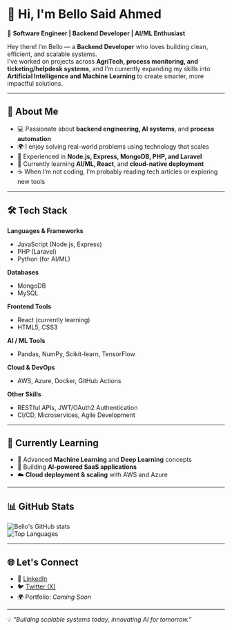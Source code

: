 # 👋 Hi, I'm Bello Said Ahmed  

🚀 **Software Engineer | Backend Developer | AI/ML Enthusiast**  

Hey there! I’m Bello — a **Backend Developer** who loves building clean, efficient, and scalable systems.  
I’ve worked on projects across **AgriTech, process monitoring, and ticketing/helpdesk systems**, and I’m currently expanding my skills into **Artificial Intelligence and Machine Learning** to create smarter, more impactful solutions.  

---

## 🧠 About Me  
- 💻 Passionate about **backend engineering, AI systems**, and **process automation**  
- 🌍 I enjoy solving real-world problems using technology that scales  
- 🧩 Experienced in **Node.js, Express, MongoDB, PHP, and Laravel**  
- 🚀 Currently learning **AI/ML, React**, and **cloud-native deployment**  
- ☕ When I’m not coding, I’m probably reading tech articles or exploring new tools  

---

## 🛠️ Tech Stack  

**Languages & Frameworks**  
- JavaScript (Node.js, Express)  
- PHP (Laravel)  
- Python (for AI/ML)  

**Databases**  
- MongoDB  
- MySQL  

**Frontend Tools**  
- React (currently learning)  
- HTML5, CSS3  

**AI / ML Tools**  
- Pandas, NumPy, Scikit-learn, TensorFlow  

**Cloud & DevOps**  
- AWS, Azure, Docker, GitHub Actions  

**Other Skills**  
- RESTful APIs, JWT/OAuth2 Authentication  
- CI/CD, Microservices, Agile Development  

---

## 🌱 Currently Learning  
- 🤖 Advanced **Machine Learning** and **Deep Learning** concepts  
- 💬 Building **AI-powered SaaS applications**  
- ☁️ **Cloud deployment & scaling** with AWS and Azure  

---

## 📊 GitHub Stats  
![Bello's GitHub stats](https://github-readme-stats.vercel.app/api?username=bellosahmed&show_icons=true&theme=radical)  
![Top Languages](https://github-readme-stats.vercel.app/api/top-langs/?username=bellosahmed&layout=compact&theme=radical)  

---

## 🌐 Let's Connect  
- 💼 [LinkedIn](https://linkedin.com/in/bellosahmed)  
- 🐦 [Twitter (X)](https://twitter.com/bellosahmed_)  
- 🌍 Portfolio: *Coming Soon*  

---

💡 *“Building scalable systems today, innovating AI for tomorrow.”*  
